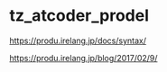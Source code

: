 # tz_atcoder_prodel

https://produ.irelang.jp/docs/syntax/

https://produ.irelang.jp/blog/2017/02/9/
